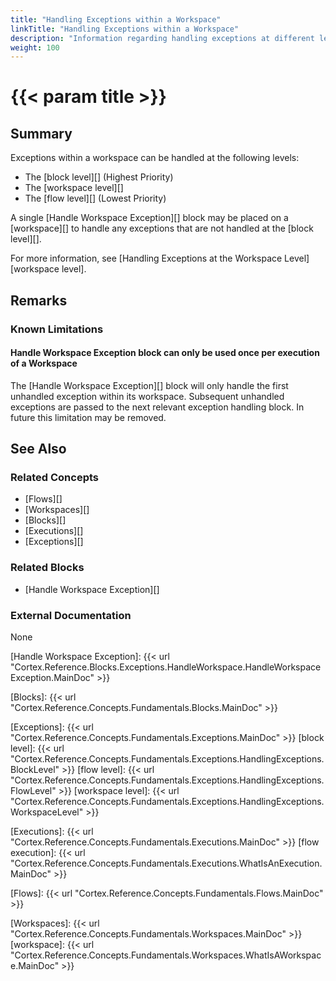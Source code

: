 ```yaml
---
title: "Handling Exceptions within a Workspace"
linkTitle: "Handling Exceptions within a Workspace"
description: "Information regarding handling exceptions at different levels within a workspace."
weight: 100
---
```


# {{< param title >}}

## Summary

Exceptions within a workspace can be handled at the following levels:

- The [block level][] (Highest Priority)
- The [workspace level][]
- The [flow level][] (Lowest Priority)

A single [Handle Workspace Exception][] block may be placed on a [workspace][] to handle any exceptions that are not handled at the [block level][].

For more information, see [Handling Exceptions at the Workspace Level][workspace level].

## Remarks

### Known Limitations

#### Handle Workspace Exception block can only be used once per execution of a Workspace

The [Handle Workspace Exception][] block will only handle the first unhandled exception within its workspace. Subsequent unhandled exceptions are passed to the next relevant exception handling block. In future this limitation may be removed.

## See Also

### Related Concepts

- [Flows][]
- [Workspaces][]
- [Blocks][]
- [Executions][]
- [Exceptions][]

### Related Blocks

- [Handle Workspace Exception][]

### External Documentation

None

[Handle Workspace Exception]: {{< url "Cortex.Reference.Blocks.Exceptions.HandleWorkspace.HandleWorkspaceException.MainDoc" >}}

[Blocks]: {{< url "Cortex.Reference.Concepts.Fundamentals.Blocks.MainDoc" >}}

[Exceptions]: {{< url "Cortex.Reference.Concepts.Fundamentals.Exceptions.MainDoc" >}}
[block level]: {{< url "Cortex.Reference.Concepts.Fundamentals.Exceptions.HandlingExceptions.BlockLevel" >}}
[flow level]: {{< url "Cortex.Reference.Concepts.Fundamentals.Exceptions.HandlingExceptions.FlowLevel" >}}
[workspace level]: {{< url "Cortex.Reference.Concepts.Fundamentals.Exceptions.HandlingExceptions.WorkspaceLevel" >}}

[Executions]: {{< url "Cortex.Reference.Concepts.Fundamentals.Executions.MainDoc" >}}
[flow execution]: {{< url "Cortex.Reference.Concepts.Fundamentals.Executions.WhatIsAnExecution.MainDoc" >}}

[Flows]: {{< url "Cortex.Reference.Concepts.Fundamentals.Flows.MainDoc" >}}

[Workspaces]: {{< url "Cortex.Reference.Concepts.Fundamentals.Workspaces.MainDoc" >}}
[workspace]: {{< url "Cortex.Reference.Concepts.Fundamentals.Workspaces.WhatIsAWorkspace.MainDoc" >}}
